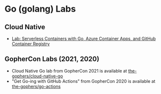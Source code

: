# Go (golang) Labs

## Cloud Native

- [Lab: Serverless Containers with Go, Azure Container Apps, and GitHub Container Registry](../cloud-native/containerapps-github-go/)

## GopherCon Labs (2021, 2020)

- Cloud Native Go lab from GopherCon 2021 is available at [the-gophers/cloud-native-go](https://github.com/the-gophers/cloud-native-go#cloud-native-go)
- "Get Go-ing with GitHub Actions" from GopherCon 2020 is available at [the-gophers/go-actions](https://github.com/the-gophers/go-actions)
